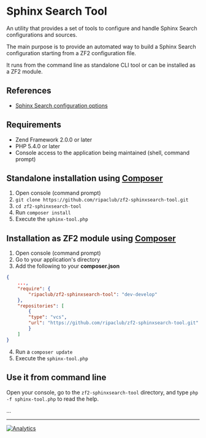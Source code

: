 Sphinx Search Tool
==================

An utility that provides a set of tools to configure and handle Sphinx Search configurations and sources.

The main purpose is to provide an automated way to build a Sphinx Search configuration starting from a ZF2 configuration file.

It runs from the command line as standalone CLI tool or can be installed as a ZF2 module.

## References

- [Sphinx Search configuration options](http://sphinxsearch.com/docs/current.html#conf-reference)

## Requirements
 * Zend Framework 2.0.0 or later
 * PHP 5.4.0 or later
 * Console access to the application being maintained (shell, command prompt)

## Standalone installation using [Composer](http://getcomposer.org)
 1. Open console (command prompt)
 2. `git clone https://github.com/ripaclub/zf2-sphinxsearch-tool.git`
 3. `cd zf2-sphinxsearch-tool`
 4. Run `composer install`
 5. Execute the `sphinx-tool.php`

## Installation as ZF2 module using [Composer](http://getcomposer.org)
 1. Open console (command prompt)
 2. Go to your application's directory
 3. Add the following to your **composer.json**

```json
{
    ...,
    "require": {
        "ripaclub/zf2-sphinxsearch-tool": "dev-develop"
    },
    "repositories": [
        {
        "type": "vcs",
        "url": "https://github.com/ripaclub/zf2-sphinxsearch-tool.git"
        }
    ]
}
```
4. Run a `composer update`
5. Execute the `sphinx-tool.php`

## Use it from command line

Open your console, go to the `zf2-sphinxsearch-tool` directory, and type `php -f sphinx-tool.php` to read the help.

...

---

[![Analytics](https://ga-beacon.appspot.com/UA-49655829-1/ripaclub/zf2-sphinxsearch-tool)](https://github.com/igrigorik/ga-beacon)
